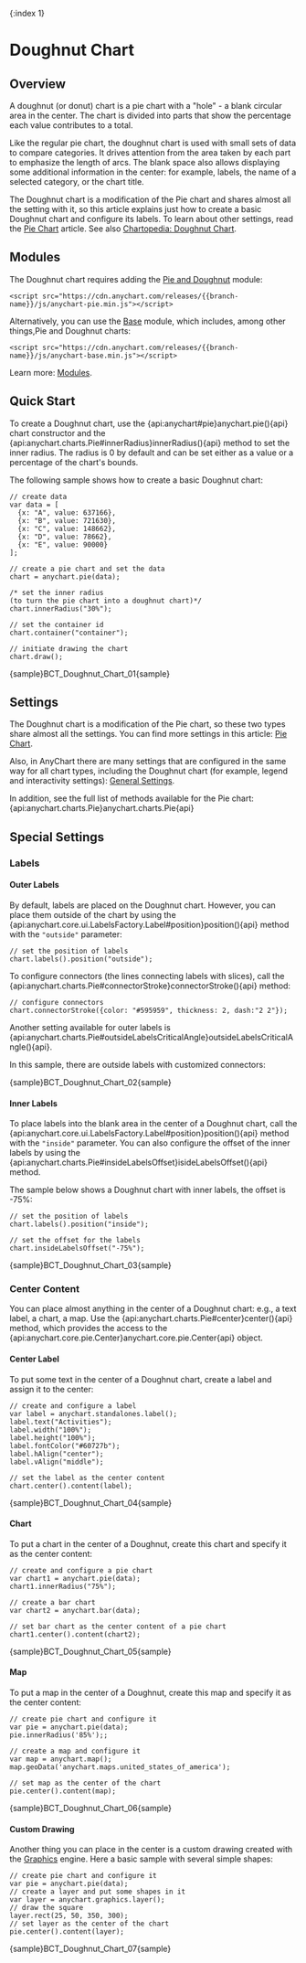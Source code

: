 {:index 1}

# Doughnut Chart

## Overview

A doughnut (or donut) chart is a pie chart with a "hole" - a blank circular area in the center. The chart is divided into parts that show the percentage each value contributes to a total. 

Like the regular pie chart, the doughnut chart is used with small sets of data to compare categories. It drives attention from the area taken by each part to emphasize the length of arcs. The blank space also allows displaying some additional information in the center: for example, labels, the name of a selected category, or the chart title.

The Doughnut chart is a modification of the Pie chart and shares almost all the setting with it, so this article explains just how to create a basic Doughnut chart and configure its labels. To learn about other settings, read the [Pie Chart](Pie_Chart) article. See also [Chartopedia: Doughnut Chart](https://www.anychart.com/chartopedia/chart-types/donut-chart/).

## Modules

The Doughnut chart requires adding the [Pie and Doughnut](../Quick_Start/Modules#pie_and_doughnut) module:

```
<script src="https://cdn.anychart.com/releases/{{branch-name}}/js/anychart-pie.min.js"></script>
```

Alternatively, you can use the [Base](../Quick_Start/Modules#base) module, which includes, among other things,Pie and Doughnut charts: 

```
<script src="https://cdn.anychart.com/releases/{{branch-name}}/js/anychart-base.min.js"></script>
```

Learn more: [Modules](../Quick_Start/Modules).

## Quick Start

To create a Doughnut chart, use the {api:anychart#pie}anychart.pie(){api} chart constructor and the {api:anychart.charts.Pie#innerRadius}innerRadius(){api} method to set the inner radius. The radius is 0 by default and can be set either as a value or a percentage of the chart's bounds.

The following sample shows how to create a basic Doughnut chart:

```
// create data
var data = [
  {x: "A", value: 637166},
  {x: "B", value: 721630},
  {x: "C", value: 148662},
  {x: "D", value: 78662},
  {x: "E", value: 90000}
];

// create a pie chart and set the data
chart = anychart.pie(data);

/* set the inner radius
(to turn the pie chart into a doughnut chart)*/
chart.innerRadius("30%");

// set the container id
chart.container("container");

// initiate drawing the chart
chart.draw();
```

{sample}BCT\_Doughnut\_Chart\_01{sample}

## Settings

The Doughnut chart is a modification of the Pie chart, so these two types share almost all the settings. You can find more settings in this article: [Pie Chart](Pie_Chart).

Also, in AnyChart there are many settings that are configured in the same way for all chart types, including the Doughnut chart (for example, legend and interactivity settings): [General Settings](General_Settings).

In addition, see the full list of methods available for the Pie chart: {api:anychart.charts.Pie}anychart.charts.Pie{api}

## Special Settings

### Labels

#### Outer Labels

By default, labels are placed on the Doughnut chart. However, you can place them outside of the chart by using the {api:anychart.core.ui.LabelsFactory.Label#position}position(){api} method with the `"outside"` parameter:

```
// set the position of labels
chart.labels().position("outside");
```

To configure connectors (the lines connecting labels with slices), call the {api:anychart.charts.Pie#connectorStroke}connectorStroke(){api} method:

```
// configure connectors
chart.connectorStroke({color: "#595959", thickness: 2, dash:"2 2"});
```

Another setting available for outer labels is {api:anychart.charts.Pie#outsideLabelsCriticalAngle}outsideLabelsCriticalAngle(){api}.

In this sample, there are outside labels with customized connectors:

{sample}BCT\_Doughnut\_Chart\_02{sample}

#### Inner Labels

To place labels into the blank area in the center of a Doughnut chart, call the {api:anychart.core.ui.LabelsFactory.Label#position}position(){api} method with the `"inside"` parameter. You can also configure the offset of the inner labels by using the {api:anychart.charts.Pie#insideLabelsOffset}isideLabelsOffset(){api} method.

The sample below shows a Doughnut chart with inner labels, the offset is -75%:

```
// set the position of labels
chart.labels().position("inside");

// set the offset for the labels
chart.insideLabelsOffset("-75%");
```

{sample}BCT\_Doughnut\_Chart\_03{sample}

### Center Content

You can place almost anything in the center of a Doughnut chart: e.g., a text label, a chart, a map. Use the {api:anychart.charts.Pie#center}center(){api} method, which provides the access to the {api:anychart.core.pie.Center}anychart.core.pie.Center{api} object.

#### Center Label

To put some text in the center of a Doughnut chart, create a label and assign it to the center:

```
// create and configure a label
var label = anychart.standalones.label();
label.text("Activities");
label.width("100%");
label.height("100%");
label.fontColor("#60727b");
label.hAlign("center");
label.vAlign("middle");

// set the label as the center content
chart.center().content(label);
```

{sample}BCT\_Doughnut\_Chart\_04{sample}

#### Chart

To put a chart in the center of a Doughnut, create this chart and specify it as the center content:

```
// create and configure a pie chart
var chart1 = anychart.pie(data);
chart1.innerRadius("75%");

// create a bar chart
var chart2 = anychart.bar(data);

// set bar chart as the center content of a pie chart
chart1.center().content(chart2);
```

{sample}BCT\_Doughnut\_Chart\_05{sample}

#### Map

To put a map in the center of a Doughnut, create this map and specify it as the center content:

```
// create pie chart and configure it
var pie = anychart.pie(data);
pie.innerRadius('85%');;

// create a map and configure it
var map = anychart.map();
map.geoData('anychart.maps.united_states_of_america');

// set map as the center of the chart 
pie.center().content(map);
```

{sample}BCT\_Doughnut\_Chart\_06{sample}

#### Custom Drawing

Another thing you can place in the center is a custom drawing created with the [Graphics](../Graphics/Overview) engine. Here a basic sample with several simple shapes:

```
// create pie chart and configure it
var pie = anychart.pie(data);
// create a layer and put some shapes in it
var layer = anychart.graphics.layer();
// draw the square
layer.rect(25, 50, 350, 300);
// set layer as the center of the chart 
pie.center().content(layer);
```

{sample}BCT\_Doughnut\_Chart\_07{sample}